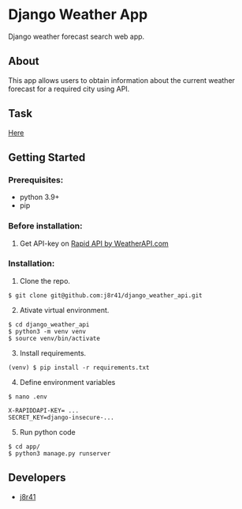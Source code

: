 # Django Weather App
Django weather forecast search web app.

## About

This app allows users to obtain information about the current weather forecast for a required city using API.

## Task
[Here](https://github.com/j8r41/django_weather_api/blob/dev/task.txt)


## Getting Started

### Prerequisites:

- python 3.9+
- pip

### Before installation:
1. Get API-key on [Rapid API by WeatherAPI.com](https://rapidapi.com/weatherapi/api/weatherapi-com/)

### Installation:
1. Clone the repo.
```
$ git clone git@github.com:j8r41/django_weather_api.git
```

2. Ativate virtual environment.
```
$ cd django_weather_api
$ python3 -m venv venv
$ source venv/bin/activate
```

3. Install requirements.
```
(venv) $ pip install -r requirements.txt
```

4. Define environment variables
```
$ nano .env
```
```
X-RAPIDDAPI-KEY= ...
SECRET_KEY=django-insecure-...
```
5. Run python code
```
$ cd app/
$ python3 manage.py runserver
```
## Developers

- [j8r41](https://github.com/j8r41)
